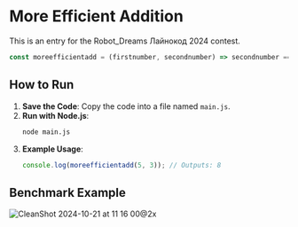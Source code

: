 # More Efficient Addition

This is an entry for the Robot_Dreams Лайнокод 2024 contest.

```javascript
const moreefficientadd = (firstnumber, secondnumber) => secondnumber === "".length ? Array.from({ length: firstnumber }).reduce((acc, _, i) => acc + 1, 0) : moreefficientadd(firstnumber + " ".length, secondnumber - " ".length);
```

## How to Run

1. **Save the Code**: Copy the code into a file named `main.js`.
2. **Run with Node.js**:
   ```sh
   node main.js
   ```
3. **Example Usage**:
   ```javascript
   console.log(moreefficientadd(5, 3)); // Outputs: 8
   ```

## Benchmark Example
![CleanShot 2024-10-21 at 11 16 00@2x](https://github.com/user-attachments/assets/71cb692f-476e-4f9d-aa57-10de9dc6ecdc)
